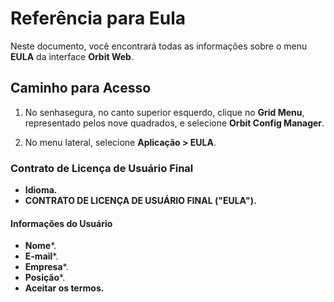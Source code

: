 # Referência para Eula

Neste documento, você encontrará todas as informações sobre o menu **EULA** da interface **Orbit Web**.

## Caminho para Acesso

1. No senhasegura, no canto superior esquerdo, clique no **Grid Menu**, representado pelos nove quadrados, e selecione **Orbit Config Manager**.

2. No menu lateral, selecione **Aplicação > EULA**.

### Contrato de Licença de Usuário Final

* **Idioma.**
* **CONTRATO DE LICENÇA DE USUÁRIO FINAL ("EULA").**

#### Informações do Usuário

* **Nome***.
* **E-mail***.
* **Empresa***.
* **Posição***.
* **Aceitar os termos.**

